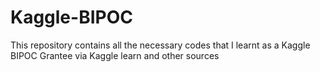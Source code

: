 # Kaggle-BIPOC
This repository contains all the necessary codes that I learnt as a Kaggle BIPOC Grantee via Kaggle learn and other sources 
